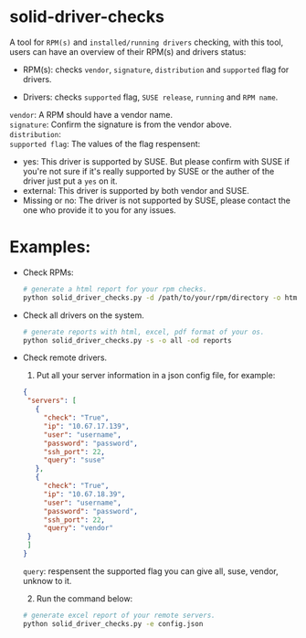 # solid-driver-checks

A tool for ```RPM(s)``` and ```installed/running drivers``` checking, with this tool, users can have an overview of their RPM(s) and drivers status:

 - RPM(s): checks ```vendor```, ```signature```, ```distribution``` and ```supported``` flag for drivers.

 - Drivers: checks ```supported``` flag, ```SUSE release```, ```running``` and ```RPM name```.

```vendor```: A RPM should have a vendor name. </br>
```signature```: Confirm the signature is from the vendor above. </br>
```distribution```: </br>
```supported flag```: The values of the flag respensent:
  - yes: This driver is supported by SUSE. But please confirm with SUSE if you're not sure if it's really supported by SUSE or the auther of the driver just put a ```yes``` on it.
  - external: This driver is supported by both vendor and SUSE.
  - Missing or no: The driver is not supported by SUSE, please contact the one who provide it to you for any issues.

# Examples:
 - Check RPMs: </br>
   ```bash
   # generate a html report for your rpm checks.
   python solid_driver_checks.py -d /path/to/your/rpm/directory -o html -of name.html
   ```

 - Check all drivers on the system.
    ```bash
    # generate reports with html, excel, pdf format of your os.
    python solid_driver_checks.py -s -o all -od reports
    ```

 - Check remote drivers.
   1. Put all your server information in a json config file, for example:
   ```json
   {
    "servers": [
      {
        "check": "True",
        "ip": "10.67.17.139",
        "user": "username",
        "password": "password",
        "ssh_port": 22,
        "query": "suse"
      },
      {
		"check": "True",
		"ip": "10.67.18.39",
		"user": "username",
		"password": "password",
		"ssh_port": 22,
		"query": "vendor"
	}
    ]
   }
   ```
   ```query```: respensent the supported flag you can give all, suse, vendor, unknow to it.

   2. Run the command below:
   ```bash
   # generate excel report of your remote servers.
   python solid_driver_checks.py -e config.json
   ```
